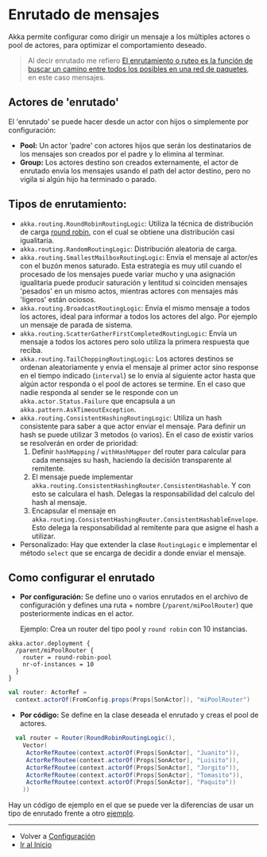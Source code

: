 # Enrutado de mensajes

Akka permite configurar como dirigir un mensaje a los múltiples actores o pool de actores, para optimizar el comportamiento deseado.

> Al decir enrutado me refiero [El enrutamiento o ruteo es la función de buscar un camino entre todos los posibles en una red de paquetes](https://es.wikipedia.org/wiki/Encaminamiento), en este caso mensajes.

## Actores de 'enrutado'

El 'enrutado' se puede hacer desde un actor con hijos o simplemente por configuración:

- **Pool:** Un actor 'padre' con actores hijos que serán los destinatarios de los mensajes son creados por el padre y lo elimina al terminar.
- **Group:** Los actores destino son creados externamente, el actor de enrutado envía los mensajes usando el path del actor destino, pero no vigila si algún hijo ha terminado o parado.

## Tipos de enrutamiento:

- `akka.routing.RoundRobinRoutingLogic`: Utiliza la técnica de distribución de carga [round robin](https://en.wikipedia.org/wiki/Round-robin_DNS), con el cual se obtiene una distribución casi igualitaria.
- `akka.routing.RandomRoutingLogic`: Distribución aleatoria de carga.
- `akka.routing.SmallestMailboxRoutingLogic`: Envía el mensaje al actor/es con el buzón menos saturado. Esta estrategia es muy util cuando el procesado de los mensajes puede variar mucho y una asignación igualitaria puede producir saturación y lentitud si coinciden mensajes 'pesados' en un mismo actos, mientras actores con mensajes más 'ligeros' están ociosos.
- `akka.routing.BroadcastRoutingLogic`: Envía el mismo mensaje a todos los actores, ideal para informar a todos los actores del algo. Por ejemplo un mensaje de parada de sistema.
- `akka.routing.ScatterGatherFirstCompletedRoutingLogic`: Envía un mensaje a todos los actores pero solo utiliza la primera respuesta que reciba.
- `akka.routing.TailChoppingRoutingLogic`: Los actores destinos se ordenan aleatoriamente y envia el mensaje al primer actor sino response en el tiempo indicado (`interval`) se lo envía al siguiente actor hasta que algún actor responda o el pool de actores se termine. En el caso que nadie responda al sender se le responde con un `akka.actor.Status.Failure` que encapsula a un `akka.pattern.AskTimeoutException`.
- `akka.routing.ConsistentHashingRoutingLogic`: Utiliza un hash consistente para saber a que actor enviar el mensaje. Para definir un hash se puede utilizar 3 metodos (o varios). En el caso de existir varios se resolverán en order de prioridad:
  1. Definir `hashMapping` / `withHashMapper`  del router para calcular para cada mensajes su hash, haciendo la decisión transparente al remitente.  
  2. El mensaje puede implementar `akka.routing.ConsistentHashingRouter.ConsistentHashable`. Y con esto se calculara el hash. Delegas la responsabilidad del calculo del hash al mensaje.
  3. Encapsular el mensaje en `akka.routing.ConsistentHashingRouter.ConsistentHashableEnvelope`. Esto delega la responsabilidad al remitente para que asigne el hash a utilizar.
- Personalizado: Hay que extender la clase `RoutingLogic` e implementar el método `select` que se encarga de decidir a donde enviar el mensaje. 

## Como configurar el enrutado

- **Por configuración:** Se define uno o varios enrutados en el archivo de configuración y defines una ruta + nombre (`/parent/miPoolRouter`) que posteriormente indicas en el actor.

    Ejemplo: Crea un router del tipo pool y `round robin` con 10 instancias.

```
akka.actor.deployment {
  /parent/miPoolRouter {
    router = round-robin-pool
    nr-of-instances = 10
  }
}
```

```scala
val router: ActorRef =
  context.actorOf(FromConfig.props(Props[SonActor]), "miPoolRouter")
```

- **Por código:** Se define en la clase deseada el enrutado y creas el pool de actores.

```scala
  val router = Router(RoundRobinRoutingLogic(),
    Vector(
     ActorRefRoutee(context.actorOf(Props[SonActor], "Juanito")),
     ActorRefRoutee(context.actorOf(Props[SonActor], "Luisito")),
     ActorRefRoutee(context.actorOf(Props[SonActor], "Jorgito")),
     ActorRefRoutee(context.actorOf(Props[SonActor], "Tomasito")),
     ActorRefRoutee(context.actorOf(Props[SonActor], "Paquito"))
    ))
```

Hay un código de ejemplo en el que se puede ver la diferencias de usar un tipo de enrutado frente a otro [ejemplo](../src/main/scala/com/rresino/akka4dummies/c09/Routing.scala).

---

- Volver a [Configuración](./08_configuracion.md)
- [Ir al Inicio](../README.md)